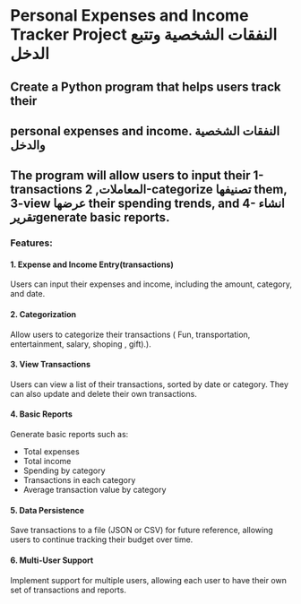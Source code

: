 # Personal Expenses and Income Tracker Project النفقات الشخصية وتتبع الدخل 

## Create a Python program that helps users track their 
## personal expenses and income. النفقات الشخصية والدخل
## The program will allow users to input their 1-transactions المعاملات, 2-categorize تصنيفها them, 3-view عرضها their spending trends, and 4- انشاء تقريرgenerate basic reports.

### Features:


#### 1. Expense and Income Entry(transactions)

Users can input their expenses and income, including the amount, category, and date.


#### 2. Categorization

Allow users to categorize their transactions ( Fun, transportation, entertainment, salary, shoping , gift).).

#### 3. View Transactions

Users can view a list of their transactions, sorted by date or category. They can also update and delete their own transactions.


#### 4. Basic Reports

Generate basic reports such as:

-   Total expenses
-   Total income
-   Spending by category
-   Transactions in each category
-   Average transaction value by category

#### 5. Data Persistence

Save transactions to a file (JSON or CSV) for future reference, allowing users to continue tracking their budget over time.

#### 6. Multi-User Support

Implement support for multiple users, allowing each user to have their own set of transactions and reports.
